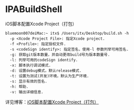 # IPABuildShell
iOS脚本配置Xcode Project（打包）

```
bluemoon007deiMac:~ itx$ /Users/itx/Desktop/build.sh -h
  -p <Xcode Project File>: 指定Xcode project.
  -f <Profile>: 指定授权文件.
  -s <codeSign identify>: 指定签名，使用-l 参数列举可用签名.
  -g: 获取git版本数量，并自动更改build号为版本数量号.
  -l: 列举可用的codeSign identify.
  -x: 脚本执行调试模式.
  -d: 设置debug模式，默认release模式.
  -t: 设置为测试(开发)环境，默认为生产环境.
  -s: 显示有效的签名.
  -h: 帮助.
  -v: 输出详细信息.
```

  详见博客：[iOS脚本配置Xcode Project（打包）](http://blog.csdn.net/chsadin/article/details/61192923 "iOS脚本配置Xcode Project（打包）")
